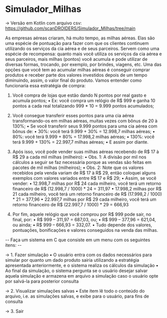 # Simulador_Milhas

-> Versão em Kotlin com arquivo csv: https://github.com/scanDROIDERS/Simulador_Milhas/tree/main 

As empresas aéreas criaram, há muito tempo, as milhas aéreas. Elas são uma espécie de
pontuação para fazer com que os clientes continuem utilizando os serviços da cia aérea e de
seus parceiros. Servem como uma espécie de recompensa: quanto mais você utiliza os serviços
da cia aérea e seus parceiros, mais milhas (pontos) você acumula e pode utilizar de diversas
formas, trocando, por exemplo, por brindes, viagens, etc.
Uma das opções que você tem ao acumular milhas aéreas é conseguir comprar produtos
e receber parte dos valores investidos depois de um tempo diminuindo, assim, o valor final do
produto. Vamos entender como funcionaria essa estratégia de compra:

1. Você compra de lojas que estão dando N pontos por real gasto e acumula pontos;
• Ex: você compra um relógio de R$ 999 e ganha 10 pontos a cada real
totalizando 999 * 10 = 9.999 pontos acumulados;

2. Você consegue transferir esses pontos para uma cia aérea transformando-os em
milhas aéreas, muitas vezes com bônus de 20 à 130%;
• Se você transferir seus 9.999 pontos para uma cia aérea com bônus de:
• 30%: você terá 9.999 + 30% = 12.998,7 milhas aéreas;
• 80%: você terá 9.999 + 80% = 17.998,2 milhas aéreas;
• 130%: você terá 9.999 + 130% = 22.997,7 milhas aéreas;
• E assim por diante.

3. Após isso, você pode vender suas milhas aéreas recebendo de R$ 17 à R$ 29 a cada
mil milhas (milheiro):
• Obs. 1: A divisão por mil nos cálculos a seguir se faz necessária porque as
vendas são feitas em pacotes de mil milhas (milheiros);
• Obs. 2: Note que os valores recebidos pela venda variam de R$ 17 à R$ 29,
então coloquei alguns exemplos com valores variados entre R$ 17 e R$ 29;
• Assim, se você vender:
• 12.998,7 milhas por R$ 24 cada milheiro, você terá um retorno
financeiro de R$ (12.998,7 / 1000) * 24 = 311,97
• 17.998,2 milhas por R$ 21 cada milheiro, você terá um retorno
financeiro de R$ (17.998,2 / 1000) * 21 = 377,96
• 22.997,7 milhas por R$ 29 cada milheiro, você terá um retorno
financeiro de R$ (22.997,7 / 1000) * 29 = 666,93

4. Por fim, aquele relógio que você comprou por R$ 999 pode sair, no final, por:
• R$ 999 – 311,97 = 687,03, ou;
• R$ 999 – 377,96 = 621,04, ou ainda;
• R$ 999 – 666,93 = 332,07.
• Tudo depende dos valores, pontuações, bonificações e valores conseguidos
na venda das milhas.

-- Faça um sistema em C que consiste em um menu com os seguintes itens: --

-> 1. Fazer simulação
• O usuário entra com os dados necessários para simular por quanto um dado produto
sairia utilizando a estratégia apresentada anteriormente, e o sistema realiza os
cálculos da simulação
• Ao final da simulação, o sistema pergunta se o usuário desejar salvar aquela
simulação e armazena em arquivo a simulação caso o usuário opte por salvá-la para
posterior consulta

-> 2. Visualizar simulações salvas
• Este item lê todo o conteúdo do arquivo, i.e. as simulações salvas, e exibe para o
usuário, para fins de consulta

-> 3. Sair
